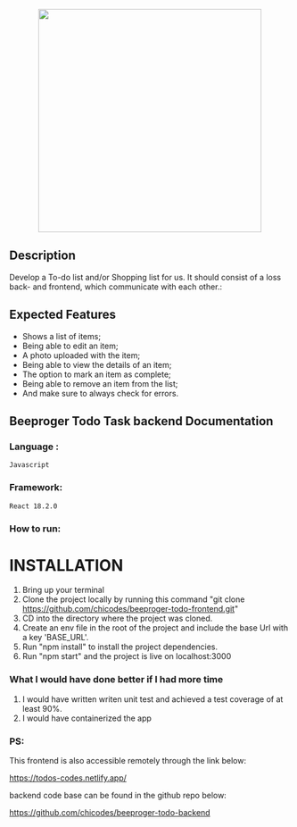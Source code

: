 <p align="center"><a href="https://laravel.com" target="_blank"><img src="https://res.cloudinary.com/webzifi/image/upload/v1677091240/beeproger_Logo_gvujbd.svg" width="400"></a></p>


## Description

Develop a To-do list and/or Shopping list for us. It should consist of a loss back- and frontend, which communicate with each other.:


## Expected Features


- Shows a list of items;
- Being able to edit an item;
- A photo uploaded with the item;
- Being able to view the details of an item;
- The option to mark an item as complete;
- Being able to remove an item from the list;
- And make sure to always check for errors.

## Beeproger Todo Task backend Documentation

### Language :

	Javascript

### Framework:

	React 18.2.0

### How to run:

# INSTALLATION
1. Bring up your terminal
2. Clone the project locally by running this command "git clone https://github.com/chicodes/beeproger-todo-frontend.git"
3. CD into the directory where the project was cloned.
4. Create an env file in the root of the project and include the base Url with a key 'BASE_URL'.
5. Run "npm install" to install the project dependencies.
5. Run "npm start" and the project is live on localhost:3000




### What I would have done better if I had more time

1. I would have written  writen unit test and achieved a test coverage of at least 90%.
2. I would have containerized the app

### PS:

This frontend is also accessible remotely through the link below:

https://todos-codes.netlify.app/


backend code base can be found in the github repo below:

https://github.com/chicodes/beeproger-todo-backend